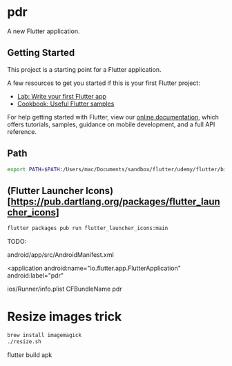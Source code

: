 # pdr

A new Flutter application.

## Getting Started

This project is a starting point for a Flutter application.

A few resources to get you started if this is your first Flutter project:

- [Lab: Write your first Flutter app](https://flutter.io/docs/get-started/codelab)
- [Cookbook: Useful Flutter samples](https://flutter.io/docs/cookbook)

For help getting started with Flutter, view our
[online documentation](https://flutter.io/docs), which offers tutorials,
samples, guidance on mobile development, and a full API reference.

## Path

```bash
export PATH=$PATH:/Users/mac/Documents/sandbox/flutter/udemy/flutter/bin
```

## (Flutter Launcher Icons)[https://pub.dartlang.org/packages/flutter_launcher_icons]

```bash
flutter packages pub run flutter_launcher_icons:main
```

TODO:

android/app/src/AndroidManifest.xml

<application
android:name="io.flutter.app.FlutterApplication"
android:label="pdr"

ios/Runner/info.plist
<key>CFBundleName</key>
<string>pdr</string>

# Resize images trick

```bash
brew install imagemagick
./resize.sh
```

flutter build apk
